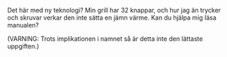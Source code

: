 Det här med ny teknologi? Min grill har 32 knappar, och hur jag än trycker och skruvar verkar den inte sätta en jämn värme. Kan du hjälpa mig läsa manualen?

(VARNING: Trots implikationen i namnet så är detta inte den lättaste uppgiften.)
